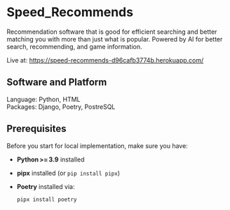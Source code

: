# Speed_Recommends
Recommendation software that is good for efficient searching and better matching you with more than just what is popular.
Powered by AI for better search, recommending, and game information.

Live at: https://speed-recommends-d96cafb3774b.herokuapp.com/

## Software and Platform
Language: Python, HTML <br>
Packages: Django, Poetry, PostreSQL <br>

## Prerequisites

Before you start for local implementation, make sure you have:

- **Python >= 3.9** installed
- **pipx** installed (or `pip install pipx`)
- **Poetry** installed via:

  ```bash
  pipx install poetry
